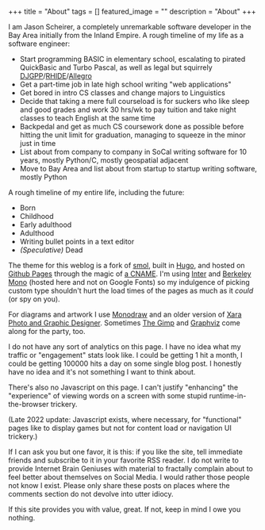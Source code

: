 +++
title =  "About"
tags = []
featured_image = ""
description = "About"
+++

I am Jason Scheirer, a completely unremarkable software developer in the Bay Area initially from the Inland Empire. A rough timeline of my life as a software engineer:

- Start programming BASIC in elementary school, escalating to pirated QuickBasic and Turbo Pascal, as well as legal but squirrely [DJGPP](http://www.delorie.com/djgpp/)/[RHIDE](http://www.rhide.com/)/[Allegro](https://liballeg.org/)
- Get a part-time job in late high school writing "web applications"
- Get bored in intro CS classes and change majors to Linguistics
- Decide that taking a mere full courseload is for suckers who like sleep and good grades and work 30 hrs/wk to pay tuition and take night classes to teach English at the same time
- Backpedal and get as much CS coursework done as possible before hitting the unit limit for graduation, managing to squeeze in the minor just in time
- List about from company to company in SoCal writing software for 10 years, mostly Python/C, mostly geospatial adjacent
- Move to Bay Area and list about from startup to startup writing software, mostly Python

A rough timeline of my entire life, including the future:

- Born
- Childhood
- Early adulthood
- Adulthood
- Writing bullet points in a text editor
- _(Speculative)_ Dead

The theme for this weblog is a fork of [smol](https://github.com/colorchestra/smol), built in [Hugo](https://gohugo.io/), and hosted on [Github Pages](https://pages.github.com/) through the magic of [a CNAME](https://docs.github.com/en/github/working-with-github-pages/configuring-a-custom-domain-for-your-github-pages-site). I'm using [Inter](https://rsms.me/inter/) and [Berkeley Mono](https://berkeleygraphics.com/typefaces/berkeley-mono/) (hosted here and not on Google Fonts) so my indulgence of picking custom type shouldn't hurt the load times of the pages as much as it _could_ (or spy on you).

For diagrams and artwork I use [Monodraw](https://monodraw.helftone.com/) and an older version of [Xara Photo and Graphic Designer](https://www.xara.com/us/photo-graphic-designer/). Sometimes [The Gimp](https://www.gimp.org/) and [Graphviz](https://graphviz.org/) come along for the party, too.

I do not have any sort of analytics on this page. I have no idea what my traffic or "engagement" stats look like. I could be getting 1 hit a month, I could be getting 100000 hits a day on some single blog post. I honestly have no idea and it's not something I want to think about.

There's also no Javascript on this page. I can't justify "enhancing" the "experience" of viewing words on a screen with some stupid runtime-in-the-browser trickery.

(Late 2022 update: Javascript exists, where necessary, for "functional" pages like to display games but not for content load or navigation UI trickery.)

If I can ask you but one favor, it is this: if you like the site, tell immediate friends and subscribe to it in your favorite RSS reader. I do not write to provide Internet Brain Geniuses with material to fractally complain about to feel better about themselves on Social Media. I would rather those people not know I exist. Please only share these posts on places where the comments section do not devolve into utter idiocy.

If this site provides you with value, great. If not, keep in mind I owe you nothing.
